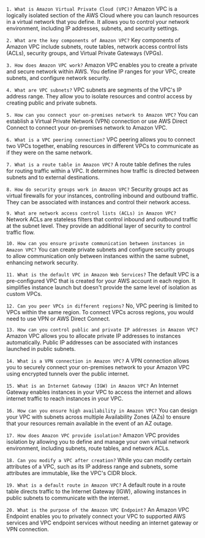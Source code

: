 `1. What is Amazon Virtual Private Cloud (VPC)?`
Amazon VPC is a logically isolated section of the AWS Cloud where you can launch resources in a virtual network that you define. It allows you to control your network environment, including IP addresses, subnets, and security settings.

`2. What are the key components of Amazon VPC?`
Key components of Amazon VPC include subnets, route tables, network access control lists (ACLs), security groups, and Virtual Private Gateways (VPGs).

`3. How does Amazon VPC work?`
Amazon VPC enables you to create a private and secure network within AWS. You define IP ranges for your VPC, create subnets, and configure network security.

`4. What are VPC subnets?`
VPC subnets are segments of the VPC's IP address range. They allow you to isolate resources and control access by creating public and private subnets.

`5. How can you connect your on-premises network to Amazon VPC?`
You can establish a Virtual Private Network (VPN) connection or use AWS Direct Connect to connect your on-premises network to Amazon VPC.

`6. What is a VPC peering connection?`
VPC peering allows you to connect two VPCs together, enabling resources in different VPCs to communicate as if they were on the same network.

`7. What is a route table in Amazon VPC?`
A route table defines the rules for routing traffic within a VPC. It determines how traffic is directed between subnets and to external destinations.

`8. How do security groups work in Amazon VPC?`
Security groups act as virtual firewalls for your instances, controlling inbound and outbound traffic. They can be associated with instances and control their network access.

`9. What are network access control lists (ACLs) in Amazon VPC?`
Network ACLs are stateless filters that control inbound and outbound traffic at the subnet level. They provide an additional layer of security to control traffic flow.

`10. How can you ensure private communication between instances in Amazon VPC?`
You can create private subnets and configure security groups to allow communication only between instances within the same subnet, enhancing network security.

`11. What is the default VPC in Amazon Web Services?`
The default VPC is a pre-configured VPC that is created for your AWS account in each region. It simplifies instance launch but doesn't provide the same level of isolation as custom VPCs.

`12. Can you peer VPCs in different regions?`
No, VPC peering is limited to VPCs within the same region. To connect VPCs across regions, you would need to use VPN or AWS Direct Connect.

`13. How can you control public and private IP addresses in Amazon VPC?`
Amazon VPC allows you to allocate private IP addresses to instances automatically. Public IP addresses can be associated with instances launched in public subnets.

`14. What is a VPN connection in Amazon VPC?`
A VPN connection allows you to securely connect your on-premises network to your Amazon VPC using encrypted tunnels over the public internet.

`15. What is an Internet Gateway (IGW) in Amazon VPC?`
An Internet Gateway enables instances in your VPC to access the internet and allows internet traffic to reach instances in your VPC.

`16. How can you ensure high availability in Amazon VPC?`
You can design your VPC with subnets across multiple Availability Zones (AZs) to ensure that your resources remain available in the event of an AZ outage.

`17. How does Amazon VPC provide isolation?`
Amazon VPC provides isolation by allowing you to define and manage your own virtual network environment, including subnets, route tables, and network ACLs.

`18. Can you modify a VPC after creation?`
While you can modify certain attributes of a VPC, such as its IP address range and subnets, some attributes are immutable, like the VPC's CIDR block.

`19. What is a default route in Amazon VPC?`
A default route in a route table directs traffic to the Internet Gateway (IGW), allowing instances in public subnets to communicate with the internet.

`20. What is the purpose of the Amazon VPC Endpoint?`
An Amazon VPC Endpoint enables you to privately connect your VPC to supported AWS services and VPC endpoint services without needing an internet gateway or VPN connection.
